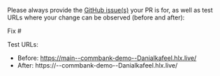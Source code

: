 Please always provide the [GitHub issue(s)](../issues) your PR is for, as well as test URLs where your change can be observed (before and after):

Fix #<gh-issue-id>

Test URLs:
- Before: https://main--commbank-demo--Danialkafeel.hlx.live/
- After: https://<branch>--commbank-demo--Danialkafeel.hlx.live/
